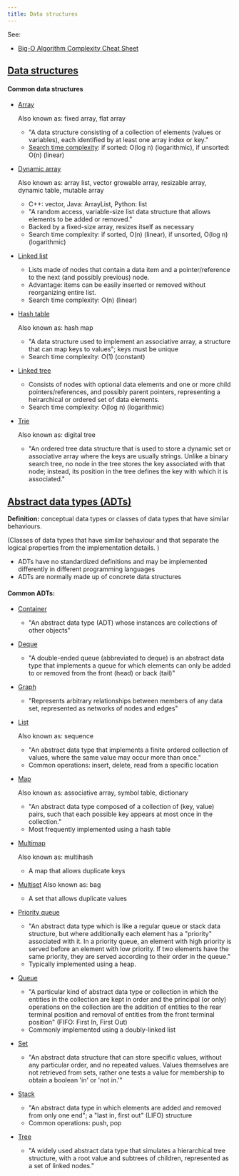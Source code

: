 ```yaml
---
title: Data structures
---
```


See:

- [Big-O Algorithm Complexity Cheat Sheet](http://bigocheatsheet.com/)

## [Data structures](http://en.wikipedia.org/wiki/Data_structure)

#### Common data structures

- [Array](http://en.wikipedia.org/wiki/Array_data_structure)

  Also known as: fixed array, flat array

  - "A data structure consisting of a collection of elements (values or variables), each identified by at least one array index or key."
  - [Search time complexity](http://en.wikipedia.org/wiki/Big_O_notation): if sorted: O(log n) (logarithmic), if unsorted: O(n) (linear)

- [Dynamic array](http://en.wikipedia.org/wiki/Dynamic_array)

  Also known as: array list, vector growable array, resizable array, dynamic table, mutable array

  - C++: vector, Java: ArrayList, Python: list
  - "A random access, variable-size list data structure that allows elements to be added or removed."
  - Backed by a fixed-size array, resizes itself as necessary
  - Search time complexity: if sorted, O(n) (linear), if unsorted, O(log n) (logarithmic)

- [Linked list](http://en.wikipedia.org/wiki/Linked_list)
  - Lists made of nodes that contain a data item and a pointer/reference to the next (and possibly previous) node.
  - Advantage: items can be easily inserted or removed without reorganizing entire list.
  - Search time complexity: O(n) (linear)
- [Hash table](http://en.wikipedia.org/wiki/Hash_table)

  Also known as: hash map

  - "A data structure used to implement an associative array, a structure that can map keys to values"; keys must be unique
  - Search time complexity: O(1) (constant)

- [Linked tree](<http://en.wikipedia.org/wiki/Tree_(data_structure)#Data_type_vs._data_structure>)
  - Consists of nodes with optional data elements and one or more child pointers/references, and possibly parent pointers, representing a heirarchical or ordered set of data elements.
  - Search time complexity: O(log n) (logarithmic)
- [Trie](http://en.wikipedia.org/wiki/Trie)

  Also known as: digital tree

  - "An ordered tree data structure that is used to store a dynamic set or associative array where the keys are usually strings. Unlike a binary search tree, no node in the tree stores the key associated with that node; instead, its position in the tree defines the key with which it is associated."

## [Abstract data types (ADTs)](http://en.wikipedia.org/wiki/Abstract_data_type)

**Definition:** conceptual data types or classes of data types that have similar behaviours.

(Classes of data types that have similar behaviour and that separate the logical properties from the implementation details. )

- ADTs have no standardized definitions and may be implemented differently in different programming languages
- ADTs are normally made up of concrete data structures

#### Common ADTs:

- [Container](<http://en.wikipedia.org/wiki/Container_(abstract_data_type)>)
  - "An abstract data type (ADT) whose instances are collections of other objects"
- [Deque](http://en.wikipedia.org/wiki/Double-ended_queue)
  - "A double-ended queue (abbreviated to deque) is an abstract data type that implements a queue for which elements can only be added to or removed from the front (head) or back (tail)"
- [Graph](<http://en.wikipedia.org/wiki/Graph_(abstract_data_type)>)
  - "Represents arbitrary relationships between members of any data set, represented as networks of nodes and edges"
- [List](<http://en.wikipedia.org/wiki/List_(abstract_data_type)>)

  Also known as: sequence

  - "An abstract data type that implements a finite ordered collection of values, where the same value may occur more than once."
  - Common operations: insert, delete, read from a specific location

- [Map](http://en.wikipedia.org/wiki/Associative_array)

  Also known as: associative array, symbol table, dictionary

  - "An abstract data type composed of a collection of (key, value) pairs, such that each possible key appears at most once in the collection."
  - Most frequently implemented using a hash table

- [Multimap](http://en.wikipedia.org/wiki/Multimap)

  Also known as: multihash

  - A map that allows duplicate keys

- [Multiset](<http://en.wikipedia.org/wiki/Set_(abstract_data_type)#Multiset>)
  Also known as: bag
  - A set that allows duplicate values
- [Priority queue](http://en.wikipedia.org/wiki/Priority_queue)
  - "An abstract data type which is like a regular queue or stack data structure, but where additionally each element has a "priority" associated with it. In a priority queue, an element with high priority is served before an element with low priority. If two elements have the same priority, they are served according to their order in the queue."
  - Typically implemented using a heap.
- [Queue](<http://en.wikipedia.org/wiki/Queue_(abstract_data_type)>)
  - "A particular kind of abstract data type or collection in which the entities in the collection are kept in order and the principal (or only) operations on the collection are the addition of entities to the rear terminal position and removal of entities from the front terminal position" (FIFO: First In, First Out)
  - Commonly implemented using a doubly-linked list
- [Set](<http://en.wikipedia.org/wiki/Set_(abstract_data_type)>)
  - "An abstract data structure that can store specific values, without any particular order, and no repeated values. Values themselves are not retrieved from sets, rather one tests a value for membership to obtain a boolean 'in' or 'not in.'"
- [Stack](<http://en.wikipedia.org/wiki/Stack_(abstract_data_type)>)
  - "An abstract data type in which elements are added and removed from only one end"; a "last in, first out" (LIFO) structure
  - Common operations: push, pop
- [Tree](<http://en.wikipedia.org/wiki/Tree_(data_structure)#Data_type_vs._data_structure>)
  - "A widely used abstract data type that simulates a hierarchical tree structure, with a root value and subtrees of children, represented as a set of linked nodes."
